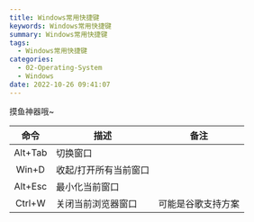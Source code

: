 ```yaml
---
title: Windows常用快捷键
keywords: Windows常用快捷键
summary: Windows常用快捷键
tags:
  - Windows常用快捷键
categories:
  - 02-Operating-System
  - Windows
date: 2022-10-26 09:41:07
---
```


摸鱼神器哦~

|命令|描述|备注|
|:---:|---|---|
|Alt+Tab|切换窗口||
|Win+D|收起/打开所有当前窗口||
|Alt+Esc|最小化当前窗口||
|Ctrl+W|关闭当前浏览器窗口|可能是谷歌支持方案|
